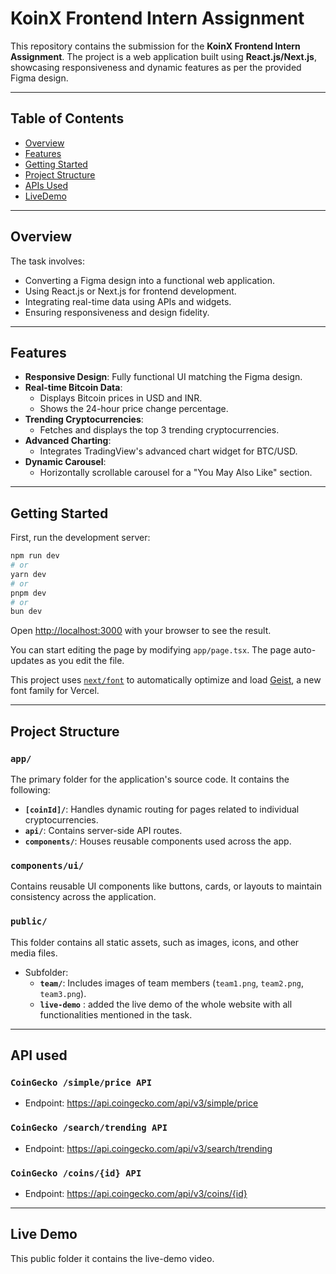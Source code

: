 # KoinX Frontend Intern Assignment

This repository contains the submission for the **KoinX Frontend Intern Assignment**. The project is a web application built using **React.js/Next.js**, showcasing responsiveness and dynamic features as per the provided Figma design.

---

## Table of Contents
- [Overview](#overview)
- [Features](#features)
- [Getting Started](#getting-started)
- [Project Structure](#project-structure)
- [APIs Used](#apis-used)
- [LiveDemo](#live-demo)

---

## Overview

The task involves:
- Converting a Figma design into a functional web application.
- Using React.js or Next.js for frontend development.
- Integrating real-time data using APIs and widgets.
- Ensuring responsiveness and design fidelity.

---

## Features

- **Responsive Design**: Fully functional UI matching the Figma design.
- **Real-time Bitcoin Data**:
  - Displays Bitcoin prices in USD and INR.
  - Shows the 24-hour price change percentage.
- **Trending Cryptocurrencies**:
  - Fetches and displays the top 3 trending cryptocurrencies.
- **Advanced Charting**:
  - Integrates TradingView's advanced chart widget for BTC/USD.
- **Dynamic Carousel**:
  - Horizontally scrollable carousel for a "You May Also Like" section.

---

## Getting Started

First, run the development server:

```bash
npm run dev
# or
yarn dev
# or
pnpm dev
# or
bun dev
```

Open [http://localhost:3000](http://localhost:3000) with your browser to see the result.

You can start editing the page by modifying `app/page.tsx`. The page auto-updates as you edit the file.

This project uses [`next/font`](https://nextjs.org/docs/app/building-your-application/optimizing/fonts) to automatically optimize and load [Geist](https://vercel.com/font), a new font family for Vercel.

---

## Project Structure

### `app/`
The primary folder for the application's source code. It contains the following:
- **`[coinId]/`**: Handles dynamic routing for pages related to individual cryptocurrencies.
- **`api/`**: Contains server-side API routes.
- **`components/`**: Houses reusable components used across the app.

### `components/ui/`
Contains reusable UI components like buttons, cards, or layouts to maintain consistency across the application.

### `public/`
This folder contains all static assets, such as images, icons, and other media files.
- Subfolder: 
  - **`team/`**: Includes images of team members (`team1.png`, `team2.png`, `team3.png`).
  - **`live-demo`** : added the live demo of the whole website with all functionalities mentioned in the task.

---

  ## API used
### `CoinGecko /simple/price API`
- Endpoint: https://api.coingecko.com/api/v3/simple/price
### `CoinGecko /search/trending API`
- Endpoint: https://api.coingecko.com/api/v3/search/trending
### `CoinGecko /coins/{id} API`
- Endpoint: https://api.coingecko.com/api/v3/coins/{id}

---

  ## Live Demo
  This public folder it contains the live-demo video.
